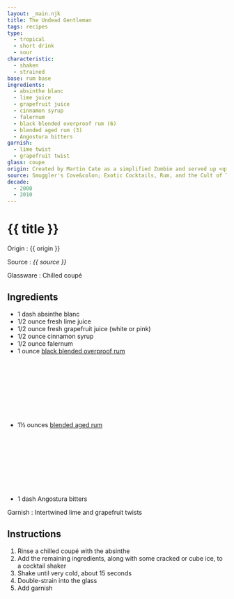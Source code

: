 ```yaml
---
layout: _main.njk
title: The Undead Gentleman
tags: recipes
type:
  - tropical
  - short drink
  - sour
characteristic:
  - shaken
  - strained
base: rum base
ingredients:
  - absinthe blanc
  - lime juice
  - grapefruit juice
  - cinnamon syrup
  - falernum
  - black blended overproof rum (6)
  - blended aged rum (3)
  - Angostura bitters
garnish:
  - lime twist
  - grapefruit twist
glass: coupe
origin: Created by Martin Cate as a simplified Zombie and served up <q>for the sophisticated savage.</q>
source: Smuggler's Cove&colon; Exotic Cocktails, Rum, and the Cult of Tiki
decade:
  - 2000
  - 2010
---
```

<!-- markdownlint-disable MD025 -->
# {{ title }}
<!-- markdownlint-disable MD025 -->

Origin
  : {{ origin }}

Source
  : <cite>{{ source }}</cite>

Glassware
  : Chilled coupé

## Ingredients

* 1 dash absinthe blanc
* 1/2 ounce fresh lime juice
* 1/2 ounce fresh grapefruit juice (white or pink)
* 1/2 ounce cinnamon syrup
* 1/2 ounce falernum
* 1 ounce [black blended overproof rum](/rums/12-rum-black-blended-overproof/)<icon-l space="1em" class="bigger" label="(6)"><span class="with-icon"><svg class="icon"><use href="/assets/images/icons/circle-6.svg#circle-6"></use></svg></span></icon-l>
* 1&frac12; ounces [blended aged rum](/rums/05-rum-blended-aged/)<icon-l space="1em" class="bigger" label="(3)"><span class="with-icon"><svg class="icon"><use href="/assets/images/icons/circle-3.svg#circle-3"></use></svg></span></icon-l>
* 1 dash Angostura bitters

Garnish
  : Intertwined lime and grapefruit twists

## Instructions

1. Rinse a chilled coupé with the absinthe
2. Add the remaining ingredients, along with some cracked or cube ice, to a cocktail shaker
3. Shake until very cold, about 15 seconds
4. Double-strain into the glass
5. Add garnish
